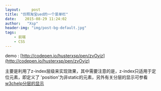 ```yaml
---
layout:     post
title: "仿照淘宝ued的一个菜单栏"
date:    2015-08-29 11:24:02
author:   "Xsp"
header-img: "img/post-bg-default.jpg"
tags:
    - 前端
    - CSS
---
```


demo :  [http://codepen.io/husterxsp/pen/zvOyjz](http://codepen.io/husterxsp/pen/zvOyjz)

主要是利用了z-index层级来实现效果，其中需要注意的是，z-index只适用于定位元素，即定义了 'position'为非static的元素，另外有关分层的显示可参看 [w3chelp分层的显示](http://www.w3help.org/zh-cn/kb/013/)
